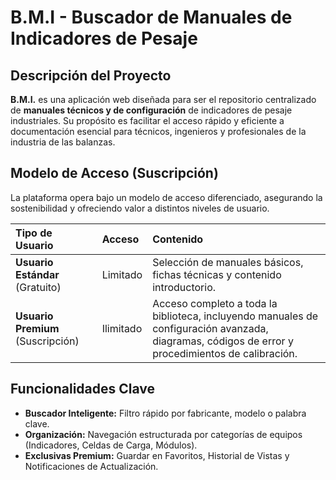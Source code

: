 # B.M.I - Buscador de Manuales de Indicadores de Pesaje

## Descripción del Proyecto

**B.M.I.** es una aplicación web diseñada para ser el repositorio centralizado de **manuales técnicos y de configuración** de indicadores de pesaje industriales. Su propósito es facilitar el acceso rápido y eficiente a documentación esencial para técnicos, ingenieros y profesionales de la industria de las balanzas.

## Modelo de Acceso (Suscripción)

La plataforma opera bajo un modelo de acceso diferenciado, asegurando la sostenibilidad y ofreciendo valor a distintos niveles de usuario.

| Tipo de Usuario | Acceso | Contenido |
| :--- | :--- | :--- |
| **Usuario Estándar** (Gratuito) | Limitado | Selección de manuales básicos, fichas técnicas y contenido introductorio. |
| **Usuario Premium** (Suscripción) | Ilimitado | Acceso completo a toda la biblioteca, incluyendo manuales de configuración avanzada, diagramas, códigos de error y procedimientos de calibración. |

## Funcionalidades Clave

* **Buscador Inteligente:** Filtro rápido por fabricante, modelo o palabra clave.
* **Organización:** Navegación estructurada por categorías de equipos (Indicadores, Celdas de Carga, Módulos).
* **Exclusivas Premium:** Guardar en Favoritos, Historial de Vistas y Notificaciones de Actualización.


